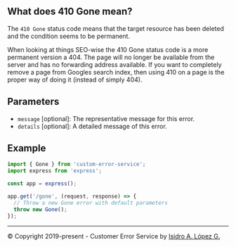 ## What does 410 Gone mean?

The `410 Gone` status code means that the target resource has been deleted and the condition seems to be permanent.

When looking at things SEO-wise the 410 Gone status code is a more permanent version a 404. The page will no longer be available from the server and has no forwarding address available. If you want to completely remove a page from Googles search index, then using 410 on a page is the proper way of doing it (instead of simply 404).

## Parameters

- `message` [optional]: The representative message for this error.
- `details` [optional]: A detailed message of this error.

## Example

```javascript
import { Gone } from 'custom-error-service';
import express from 'express';

const app = express();

app.get('/gone', (request, response) => {
  // Throw a new Gone error with default parameters
  throw new Gone();
});
```

---

&copy; Copyright 2019-present - Customer Error Service by [Isidro A. López G.](https://ialopezg.com/)
